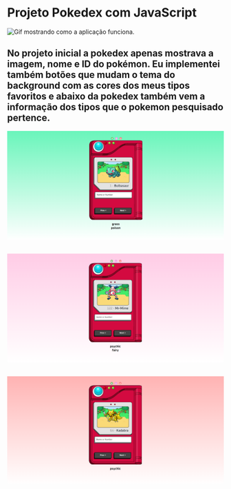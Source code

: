 # Projeto Pokedex com JavaScript



<img src="/images/pokedex.gif" alt="Gif mostrando como a aplicação funciona.">



## No projeto inicial a pokedex apenas mostrava a imagem, nome e ID do pokémon. Eu implementei também botões que mudam o tema do background com as cores dos meus tipos favoritos e abaixo da pokedex também vem a informação dos tipos que o pokemon pesquisado pertence.

<img src="/images/planta.png" alt="imagem da aplicação em tema grama">

##

<img src="/images/fada.png" alt="imagem da aplicação em tema fada">

##

<img src="/images/psiquico.png" alt="imagem da aplicação em tema psíquico">